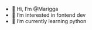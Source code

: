 - 👋 Hi, I’m @Marigga
- 👀 I’m interested in fontend dev
- 🌱 I’m currently learning python

<!---
Marigga/Marigga is a ✨ special ✨ repository because its `README.md` (this file) appears on your GitHub profile.
You can click the Preview link to take a look at your changes.
--->
